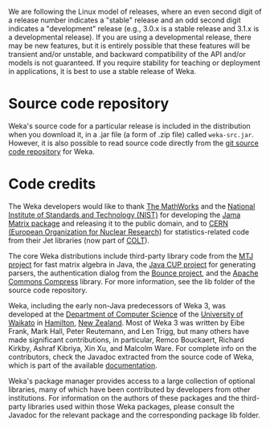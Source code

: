 We are following the Linux model of releases, where an even second
digit of a release number indicates a "stable" release and an odd
second digit indicates a "development" release (e.g., 3.0.x is a
stable release and 3.1.x is a developmental release). If you are
using a developmental release, there may be new features, but it is
entirely possible that these features will be transient and/or
unstable, and backward compatibility of the API and/or models is not
guaranteed. If you require stability for teaching or deployment in
applications, it is best to use a stable release of Weka.

# Source code repository

Weka's source code for a particular release is included in the
distribution when you download it, in a .jar file (a form of .zip
file) called `weka-src.jar`. However, it is also possible to read source
code directly from the [git source code
repository](git.md) for Weka.

# Code credits

The Weka developers would like to thank [The
MathWorks](http://www.mathworks.com/) and the [National Institute of
Standards and Technology (NIST)](http://www.nist.gov/) for developing
the [Jama Matrix package](http://math.nist.gov/javanumerics/jama/) and
releasing it to the public domain, and to [CERN (European Organization
for Nuclear Research)](http://www.cern.ch/) for statistics-related
code from their Jet libraries (now part of
[COLT](http://dsd.lbl.gov/~hoschek/colt/)).

The core Weka distributions include third-party library code from the
[MTJ project](https://github.com/fommil/matrix-toolkits-java) for fast
matrix algebra in Java, the [Java CUP
project](http://www2.cs.tum.edu/projects/cup/index.php) for generating
parsers, the authentication dialog from the [Bounce
project](http://www.edankert.com/bounce/index.html), and the [Apache
Commons Compress](http://commons.apache.org/proper/commons-compress/)
library. For more information, see the lib folder of the source code
repository.

Weka, including the early non-Java predecessors of Weka 3, was
developed at the [Department of Computer
Science](https://www.cs.waikato.ac.nz/) of the [University of
Waikato](https://www.waikato.ac.nz) in
[Hamilton](https://en.wikipedia.org/wiki/Hamilton,_New_Zealand), [New
Zealand](https://en.wikipedia.org/wiki/New_Zealand). Most of Weka 3
was written by Eibe Frank, Mark Hall, Peter Reutemann, and Len Trigg,
but many others have made significant contributions, in particular,
Remco Bouckaert, Richard Kirkby, Ashraf Kibriya, Xin Xu, and Malcolm
Ware. For complete info on the contributors, check the Javadoc
extracted from the source code of Weka, which is part of the available
[documentation](documentation.md).

Weka's package manager provides access to a large collection of
optional libraries, many of which have been contributed by developers
from other institutions. For information on the authors of these
packages and the third-party libraries used within those Weka
packages, please consult the Javadoc for the relevant package and the
corresponding package lib folder.